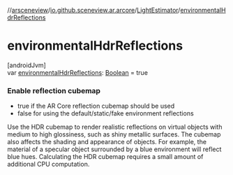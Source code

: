 //[arsceneview](../../../index.md)/[io.github.sceneview.ar.arcore](../index.md)/[LightEstimator](index.md)/[environmentalHdrReflections](environmental-hdr-reflections.md)

# environmentalHdrReflections

[androidJvm]\
var [environmentalHdrReflections](environmental-hdr-reflections.md): [Boolean](https://kotlinlang.org/api/latest/jvm/stdlib/kotlin/-boolean/index.html) = true

###  Enable reflection cubemap

- 
   true if the AR Core reflection cubemap should be used
- 
   false for using the default/static/fake environment reflections

Use the HDR cubemap to render realistic reflections on virtual objects with medium to high glossiness, such as shiny metallic surfaces. The cubemap also affects the shading and appearance of objects. For example, the material of a specular object surrounded by a blue environment will reflect blue hues. Calculating the HDR cubemap requires a small amount of additional CPU computation.
